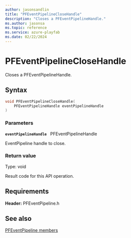 ```yaml
---
author: jasonsandlin
title: "PFEventPipelineCloseHandle"
description: "Closes a PFEventPipelineHandle."
ms.author: jasonsa
ms.topic: reference
ms.service: azure-playfab
ms.date: 02/22/2024
---
```


# PFEventPipelineCloseHandle  

Closes a PFEventPipelineHandle.  

## Syntax  
  
```cpp
void PFEventPipelineCloseHandle(  
    PFEventPipelineHandle eventPipelineHandle  
)  
```  
  
### Parameters  
  
**`eventPipelineHandle`** &nbsp; PFEventPipelineHandle  
  
EventPipeline handle to close.  
  
  
### Return value
Type: void
  
Result code for this API operation.
  
  
## Requirements  
  
**Header:** PFEventPipeline.h
  
## See also  
[PFEventPipeline members](../pfeventpipeline_members.md)  

  
  
